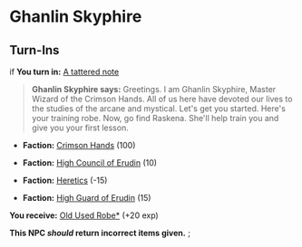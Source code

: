 # Ghanlin Skyphire
## Turn-Ins




if **You turn in:** [A tattered note](/item/18727)


>**Ghanlin Skyphire says:** Greetings. I am Ghanlin Skyphire, Master Wizard of the Crimson Hands. All of us here have devoted our lives to the studies of the arcane and mystical. Let's get you started. Here's your training robe.  Now, go find Raskena. She'll help train you and give you your first lesson.


* __Faction:__ [Crimson Hands](/faction/233) (100)


* __Faction:__ [High Council of Erudin](/faction/266) (10)


* __Faction:__ [Heretics](/faction/265) (-15)


* __Faction:__ [High Guard of Erudin](/faction/267) (15)




 **You receive:**  [Old Used Robe*](/item/13550) (+20 exp)

**This NPC *should* return incorrect items given.**
;

